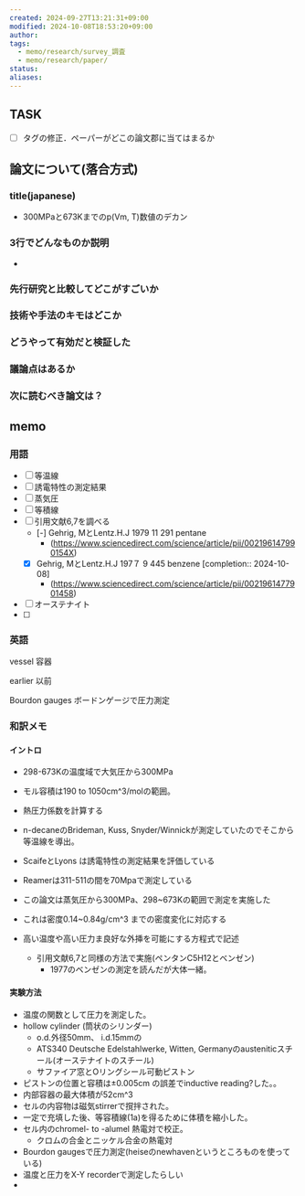 ```yaml
---
created: 2024-09-27T13:21:31+09:00
modified: 2024-10-08T18:53:20+09:00
author: 
tags:
  - memo/research/survey_調査
  - memo/research/paper/
status: 
aliases: 
---
```

## TASK
- [ ] タグの修正．ペーパーがどこの論文郡に当てはまるか

## 論文について(落合方式)
### title(japanese)
- 300MPaと673Kまでのp(Vm, T)数値のデカン
### 3行でどんなものか説明
- 
### 先行研究と比較してどこがすごいか
### 技術や手法のキモはどこか
### どうやって有効だと検証した
### 議論点はあるか
### 次に読むべき論文は？

## memo 
### 用語
- [ ] 等温線
- [ ] 誘電特性の測定結果
- [ ] 蒸気圧
- [ ] 等積線
- [ ] 引用文献6,7を調べる
	- [-] Gehrig, MとLentz.H.J 1979 11 291 pentane
		- (https://www.sciencedirect.com/science/article/pii/002196147990154X)
	- [x] Gehrig, MとLentz.H.J 197７ 9 445 benzene  [completion:: 2024-10-08]
		- (https://www.sciencedirect.com/science/article/pii/0021961477901458)
- [ ] オーステナイト
- [ ] 
### 英語
vessel
容器

earlier 
以前

Bourdon gauges ボードンゲージで圧力測定

### 和訳メモ
#### イントロ
- 298-673Kの温度域で大気圧から300MPa
- モル容積は190 to 1050cm^3/molの範囲。
- 熱圧力係数を計算する

- n-decaneのBrideman, Kuss, Snyder/Winnickが測定していたのでそこから等温線を導出。
- ScaifeとLyons は誘電特性の測定結果を評価している
- Reamerは311-511の間を70Mpaで測定している


- この論文は蒸気圧から300MPa、298~673Kの範囲で測定を実施した
- これは密度0.14~0.84g/cm^3 までの密度変化に対応する
- 高い温度や高い圧力ま良好な外挿を可能にする方程式で記述
	- 引用文献6,7と同様の方法で実施(ペンタンC5H12とベンゼン)
		- 1977のベンゼンの測定を読んだが大体一緒。
#### 実験方法
- 温度の関数として圧力を測定した。
- hollow cylinder (筒状のシリンダー) 
	- o.d.外径50mm、 i.d.15mmの
	- ATS340 Deutsche Edelstahlwerke, Witten, Germanyのausteniticスチール(オーステナイトのスチール)
	- サファイア窓とOリングシール可動ピストン
- ピストンの位置と容積は±0.005cm の誤差でinductive reading?した。。
- 内部容器の最大体積が52cm^3 
- セルの内容物は磁気stirrerで撹拌された。
- 一定で充填した後、等容積線(1a)を得るために体積を縮小した。
- セル内のchromel- to -alumel 熱電対で校正。
	- クロムの合金とニッケル合金の熱電対
- Bourdon gaugesで圧力測定(heiseのnewhavenというところものを使っている)
- 温度と圧力をX-Y recorderで測定したらしい
- 